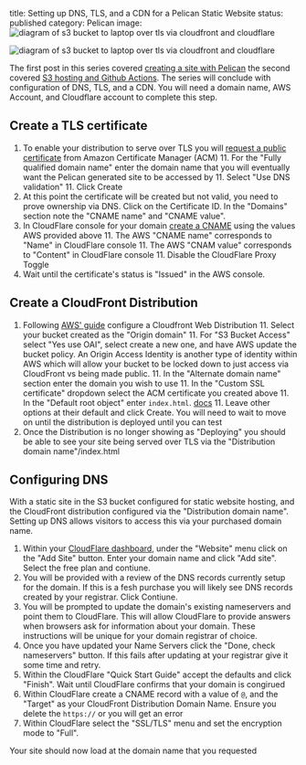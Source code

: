 title: Setting up DNS, TLS, and a CDN for a Pelican Static Website
status: published 
category: Pelican
image: ![diagram of s3 bucket to laptop over tls via cloudfront and cloudflare]({static}/images/dns-and-cloudflare.png)

![diagram of s3 bucket to laptop over tls via cloudfront and cloudflare]({static}/images/dns-and-cloudflare.png)

The first post in this series covered [creating a site with Pelican]({filename}2022-01-15-Setting-up-the-site.md) the second covered [S3 hosting and Github Actions]({filename}2022-01-22-Hosting-site-via-s3-and-github-actions.md). The series will conclude with configuration of DNS, TLS, and a CDN. You will need a domain name, AWS Account, and Cloudflare account to complete this step. 

## Create a TLS certificate

1. To enable your distribution to serve over TLS you will [request a public certificate](https://docs.aws.amazon.com/acm/latest/userguide/gs-acm-request-public.html) from Amazon Certificate Manager (ACM)
	11. For the "Fully qualified domain name" enter the domain name that you will eventually want the Pelican generated site to be accessed by 
	11. Select "Use DNS validation"
	11. Click Create
1. At this point the certificate will be created but not valid, you need to prove ownership via DNS. Click on the Certificate ID. In the "Domains" section note the "CNAME name" and "CNAME value". 
1. In CloudFlare console for your domain [create a CNAME](https://support.cloudflare.com/hc/en-us/articles/360019093151-Managing-DNS-records-in-Cloudflare#h_60566325041543261564371) using the values AWS provided above
	11. The AWS "CNAME name" corresponds to "Name" in CloudFlare console
	11. The AWS "CNAM value" corresponds to "Content" in CloudFlare console
	11. Disable the CloudFlare Proxy Toggle 
1. Wait until the certificate's status is "Issued" in the AWS console.

## Create a CloudFront Distribution 

1. Following [AWS' guide](https://docs.aws.amazon.com/AmazonCloudFront/latest/DeveloperGuide/distribution-web-creating-console.html) configure a Cloudfront Web Distribution
	11. Select your bucket created as the "Origin domain"
	11. For "S3 Bucket Access" select "Yes use OAI", select create a new one, and have AWS update the bucket policy. An Origin Access Identity is another type of identity within AWS which will allow your bucket to be locked down to just access via CloudFront vs being made public.
	11. In the "Alternate domain name" section enter the domain you wish to use 
	11. In the "Custom SSL certificate" dropdown select the ACM certificate you created above
	11. In the "Default root object" enter ```index.html```. [docs](https://docs.aws.amazon.com/AmazonCloudFront/latest/DeveloperGuide/DefaultRootObject.html)
	11. Leave other options at their default and click Create. You will need to wait to move on until the distribution is deployed until you can test 
1. Once the Distribution is no longer showing as "Deploying" you should be able to see your site being served over TLS via the "Distribution domain name"/index.html

## Configuring DNS

With a static site in the S3 bucket configured for static website hosting, and the CloudFront distribution configured via the "Distribution domain name". Setting up DNS allows visitors to access this via your purchased domain name.

1. Within your [CloudFlare dashboard](https://dash.cloudflare.com), under the "Website" menu click on the "Add Site" button. Enter your domain name and click "Add site". Select the free plan and contiune.
1. You will be provided with a review of the DNS records currently setup for the domain. If this is a fesh purchase you will likely see DNS records created by your registrar. Click Contiune.
1. You will be prompted to update the domain's existing nameservers and point them to CloudFlare. This will allow CloudFlare to provide answers when browsers ask for information about your domain. These instructions will be unique for your domain registrar of choice. 
1. Once you have updated your Name Servers click the "Done, check nameservers" button. If this fails after updating at your registrar give it some time and retry. 
1. Within the CloudFlare "Quick Start Guide" accept the defaults and click "Finish". Wait until CloudFlare confirms that your domain is congirued
1. Within CloudFlare create a CNAME record with a value of ```@```, and the "Target" as your CloudFront Distribution Domain Name. Ensure you delete the ```https://``` or you will get an error 
1. Within CloudFlare select the "SSL/TLS" menu and set the encryption mode to "Full".

Your site should now load at the domain name that you requested
